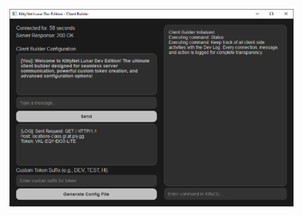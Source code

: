 ![KittyNet Dev Version](https://raw.githubusercontent.com/PDXF/KittyNet-Clients-/refs/heads/main/images/image.webp)

